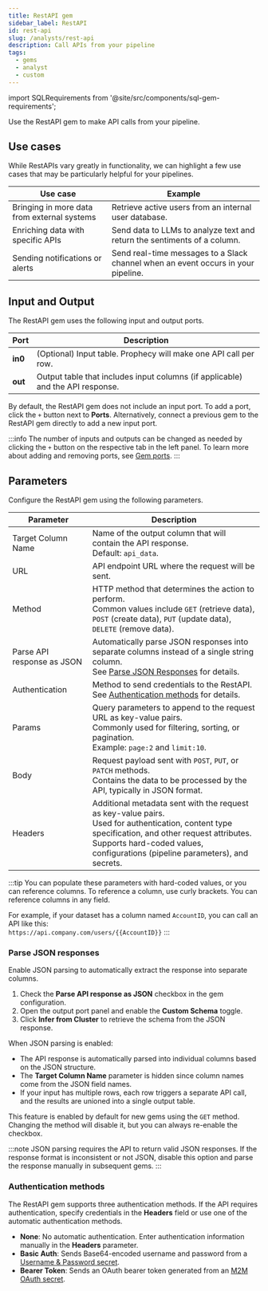 ```yaml
---
title: RestAPI gem
sidebar_label: RestAPI
id: rest-api
slug: /analysts/rest-api
description: Call APIs from your pipeline
tags:
  - gems
  - analyst
  - custom
---
```


import SQLRequirements from '@site/src/components/sql-gem-requirements';

<SQLRequirements
  execution_engine="Prophecy Automate"
  sql_package_name=""
  sql_package_version=""
/>

Use the RestAPI gem to make API calls from your pipeline.

## Use cases

While RestAPIs vary greatly in functionality, we can highlight a few use cases that may be particularly helpful for your pipelines.

| Use case                                    | Example                                                                           |
| ------------------------------------------- | --------------------------------------------------------------------------------- |
| Bringing in more data from external systems | Retrieve active users from an internal user database.                             |
| Enriching data with specific APIs           | Send data to LLMs to analyze text and return the sentiments of a column.          |
| Sending notifications or alerts             | Send real-time messages to a Slack channel when an event occurs in your pipeline. |

## Input and Output

The RestAPI gem uses the following input and output ports.

| Port    | Description                                                                    |
| ------- | ------------------------------------------------------------------------------ |
| **in0** | (Optional) Input table. Prophecy will make one API call per row.               |
| **out** | Output table that includes input columns (if applicable) and the API response. |

By default, the RestAPI gem does not include an input port. To add a port, click the `+` button next to **Ports**. Alternatively, connect a previous gem to the RestAPI gem directly to add a new input port.

:::info
The number of inputs and outputs can be changed as needed by clicking the `+` button on the respective tab in the left panel.
To learn more about adding and removing ports, see [Gem ports](/analysts/gems#gem-ports).
:::

## Parameters

Configure the RestAPI gem using the following parameters.

| Parameter                  | Description                                                                                                                                                                                                                               |
| -------------------------- | ----------------------------------------------------------------------------------------------------------------------------------------------------------------------------------------------------------------------------------------- |
| Target Column Name         | Name of the output column that will contain the API response.<br/>Default: `api_data`.                                                                                                                                                    |
| URL                        | API endpoint URL where the request will be sent.                                                                                                                                                                                          |
| Method                     | HTTP method that determines the action to perform. <br/>Common values include `GET` (retrieve data), `POST` (create data), `PUT` (update data), `DELETE` (remove data).                                                                   |
| Parse API response as JSON | Automatically parse JSON responses into separate columns instead of a single string column. <br/>See [Parse JSON Responses](#parse-json-responses) for details.                                                                           |
| Authentication             | Method to send credentials to the RestAPI. <br/>See [Authentication methods](#authentication-methods) for details.                                                                                                                        |
| Params                     | Query parameters to append to the request URL as key-value pairs. <br/>Commonly used for filtering, sorting, or pagination. <br/>Example: `page:2` and `limit:10`.                                                                        |
| Body                       | Request payload sent with `POST`, `PUT`, or `PATCH` methods. <br/>Contains the data to be processed by the API, typically in JSON format.                                                                                                 |
| Headers                    | Additional metadata sent with the request as key-value pairs. <br/>Used for authentication, content type specification, and other request attributes. <br/>Supports hard-coded values, configurations (pipeline parameters), and secrets. |

:::tip
You can populate these parameters with hard-coded values, or you can reference columns. To reference a column, use curly brackets. You can reference columns in any field.

For example, if your dataset has a column named `AccountID`, you can call an API like this:
<br/>`https://api.company.com/users/{{AccountID}}`
:::

### Parse JSON responses

Enable JSON parsing to automatically extract the response into separate columns.

1. Check the **Parse API response as JSON** checkbox in the gem configuration.
1. Open the output port panel and enable the **Custom Schema** toggle.
1. Click **Infer from Cluster** to retrieve the schema from the JSON response.

When JSON parsing is enabled:

- The API response is automatically parsed into individual columns based on the JSON structure.
- The **Target Column Name** parameter is hidden since column names come from the JSON field names.
- If your input has multiple rows, each row triggers a separate API call, and the results are unioned into a single output table.

This feature is enabled by default for new gems using the `GET` method. Changing the method will disable it, but you can always re-enable the checkbox.

:::note
JSON parsing requires the API to return valid JSON responses. If the response format is inconsistent or not JSON, disable this option and parse the response manually in subsequent gems.
:::

### Authentication methods

The RestAPI gem supports three authentication methods. If the API requires authentication, specify credentials in the **Headers** field or use one of the automatic authentication methods.

- **None**: No automatic authentication. Enter authentication information manually in the **Headers** parameter.
- **Basic Auth**: Sends Base64-encoded username and password from a [Username & Password secret](/analysts/secrets).
- **Bearer Token**: Sends an OAuth bearer token generated from an [M2M OAuth secret](/analysts/secrets).
